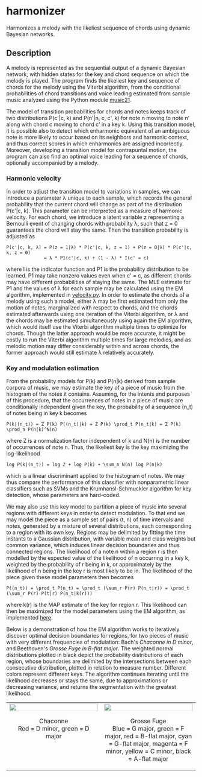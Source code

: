 # harmonizer
Harmonizes a melody with the likeliest sequence of chords using dynamic Bayesian networks.

## Description

A melody is represented as the sequential output of a dynamic Bayesian network, with hidden states for the key and chord sequence on which the melody is played. The program finds the likeliest key and sequence of chords for the melody using the Viterbi algorithm, from the conditional probabilities of chord transitions and voice leading estimated from sample music analyzed using the Python module [music21](https://github.com/cuthbertLab/music21). 

The model of transition probabilities for chords and notes keeps track of two distributions P(c'|c, k) and P(n'|n, c, c', k) for note n moving to note n' along with chord c moving to chord c' in a key k. Using this transition model, it is possible also to detect which enharmonic equivalent of an ambiguous note is more likely to occur based on its neighbors and harmonic context, and thus correct scores in which enharmonics are assigned incorrectly. Moreover, developing a transition model for contrapuntal motion, the program can also find an optimal voice leading for a sequence of chords, optionally accompanied by a melody.

### Harmonic velocity

In order to adjust the transition model to variations in samples, we can introduce a parameter λ unique to each sample, which records the general probability that the current chord will change as part of the distribution P(c'|c, k). This parameter can be interpreted as a measure of harmonic velocity. For each chord, we introduce a latent variable z representing a Bernoulli event of changing chords with probability λ, such that z = 0 guarantees the chord will stay the same. Then the transition probability is adjusted as 
```
P(c'|c, k, λ) = P(z = 1|λ) * P(c'|c, k, z = 1) + P(z = 0|λ) * P(c'|c, k, z = 0)
              = λ * P1(c'|c, k) + (1 - λ) * I(c' = c)
```
where I is the indicator function and P1 is the probability distribution to be learned. P1 may take nonzero values even when c' = c, as different chords may have different probabilities of staying the same. The MLE estimate for P1 and the values of λ for each sample may be calculated using the EM algorithm, implemented in [velocity.py](velocity.py). In order to estimate the chords of a melody using such a model, either λ may be first estimated from only the motion of notes, marginalized with respect to chords, and the chords estimated afterwards using one iteration of the Viterbi algorithm, or λ and the chords may be estimated simultaneously using again the EM algorithm, which would itself use the Viterbi algorithm multiple times to optimize for chords. Though the latter approach would be more accurate, it might be costly to run the Viterbi algorithm multiple times for large melodies, and as melodic motion may differ considerably within and across chords, the former approach would still estimate λ relatively accurately.

### Key and modulation estimation

From the probability models for P(k) and P(n|k) derived from sample corpora of music, we may estimate the key of a piece of music from the histogram of the notes it contains. Assuming, for the intents and purposes of this procedure, that the occurrences of notes in a piece of music are conditionally independent given the key, the probability of a sequence (n_t) of notes being in key k becomes
```
P(k|(n_t)) = Z P(k) P((n_t)|k) = Z P(k) \prod_t P(n_t|k) = Z P(k) \prod_n P(n|k)^N(n)
```
where Z is a normalization factor independent of k and N(n) is the number of occurrences of note n. Thus, the likeliest key is the key maximizing the log-likelihood
```
log P(k|(n_t)) = log Z + log P(k) + \sum_n N(n) log P(n|k)
```
which is a linear discriminant applied to the histogram of notes. We may thus compare the performance of this classifier with nonparametric linear classifiers such as SVMs and the Krumhansl-Schmuckler algorithm for key detection, whose parameters are hard-coded. 

We may also use this key model to partition a piece of music into several regions with different keys in order to detect modulation. To that end we may model the piece as a sample set of pairs (t, n) of time intervals and notes, generated by a mixture of several distributions, each corresponding to a region with its own key. Regions may be delimited by fitting the time instants to a Gaussian distribution, with variable mean and class weights but common variance, which induces linear decision boundaries and thus connected regions. The likelihood of a note n within a region r is then modelled by the expected value of the likelihood of n occurring in a key k, weighted by the probability of r being in k, or approximately by the likelihood of n being in the key r is most likely to be in. The likelihood of the piece given these model parameters then becomes
```
P((n_t)) = \prod_t P(n_t) = \prod_t (\sum_r P(r) P(n_t|r)) = \prod_t (\sum_r P(r) P(t|r) P(n_t|k(r)))
```
where k(r) is the MAP estimate of the key for region r. This likelihood can then be maximized for the model parameters using the EM algorithm, as implemented [here](modulation.py).

Below is a demonstration of how the EM algorithm works to iteratively discover optimal decision boundaries for regions, for two pieces of music with very different frequencies of modulation: Bach's *Chaconne in D minor*, and Beethoven's *Grosse Fuge in B-flat major*. The weighted normal distributions plotted in black depict the probability distributions of each region, whose boundaries are delimited by the intersections between each consecutive distribution, plotted in relation to measure number. Different colors represent different keys. The algorithm continues iterating until the likelihood decreases or stays the same, due to approximations or decreasing variance, and returns the segmentation with the greatest likelihood.

<table style="border:none;">
  <tr>
    <td width="50%" align="center" valign="top">
      <img src="https://gist.github.com/meagtan/019fda9f8643174450cf218d926373b9/raw/6b0f260613e701342d0ef97ebfd9808fa7e3bf4a/chac7.gif" width="100%"/>
      <p align="center">Chaconne<br /> Red = D minor, green = D major</p>
    </td>
    <td width="50%" align="center" valign="top">
      <img src="https://gist.github.com/meagtan/019fda9f8643174450cf218d926373b9/raw/6b0f260613e701342d0ef97ebfd9808fa7e3bf4a/fug20.gif" width="100%"/>
      <p align="center">Grosse Fuge<br /> Blue = G major, green = F major, red = B-flat major, cyan = G-flat major, magenta = F minor, yellow = C minor, black = A-flat major</p>
    </td>
  </tr>
</table>
